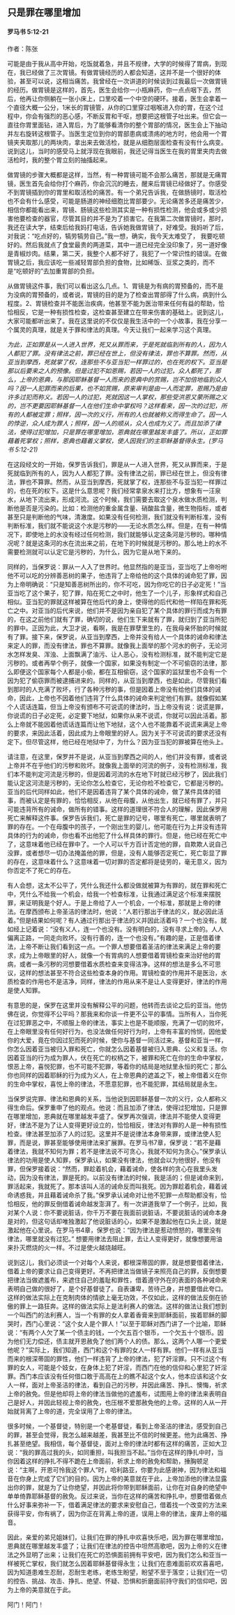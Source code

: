 ﻿## 只是罪在哪里增加

#### 罗马书 5:12-21

作者：陈张

可能是由于我从高中开始，吃饭就着急，并且不规律，大学的时候得了胃病，到现在，我已经做了三次胃镜。有做胃镜经历的人都会知道，这并不是一个很好的体验，甚至可以说，这相当痛苦。我曾经在一次讲道的时候谈到过我最后一次做胃镜的经历。做胃镜是这样的，首先，医生会给你一小瓶麻药，你一点点咽下去，然后，他再让你侧躺在一张小床上，口里咬着一个中空的硬环。接着，医生会拿着一个直径大概一公分，1米长的胃镜管，从你的口里穿过咽喉进入你的胃，在这个过程中，你会有强烈的恶心感，不断反胃和干呕，想要把这根管子吐出来。但它会一直往你胃里面钻，进入胃后，为了能够看清你的整个胃部的情况，医生会上下抽动并左右旋转这根管子。当医生定位到你的胃部患病或溃疡的地方时，他会用一个胃镜夹夹取那儿的两块肉，拿出来去做活检，就是从细胞层面检查有没有什么病变。说到这儿，当时的感受马上就浮现在我眼前，我还记得当医生在我的胃里夹肉去做活检时，我的整个胃立刻的抽搐起来。

做胃镜的步骤大概都是这样，当然，有一种胃镜可能不会那么痛苦，那就是无痛胃镜，医生首先会给你打个麻药，你会沉沉的睡去，醒来后胃镜已经做好了。你感受不到胃镜插到你的胃里和取活检的痛苦。有一个弟兄告诉我，在做肠镜时，取活检也不会有什么感受，可能是肠道的神经细胞比胃部要少。无论痛苦多还是痛苦少，相信你都能看出来，胃镜、肠镜这些检测其实是一种有损性检测，他会或多或少损害他要检查的器官，尽管其目的并不是为了损害它。在我第二次做胃镜时，那时，我还在读大学，结束后给我妈打电话，告诉她我做胃镜了，好难受。我妈听了后，对我说：“吃点好的，犒劳犒劳自己。”我一想，确实，我今天太难受了， 我要吃顿好的。然后我就点了食堂最贵的两道菜，其中一道已经完全没印象了，另一道好像是青椒炒肉。结果，第二天，我整个人都不好了，我犯了一个常识性的错误。在做胃镜之后，我应该吃一些减轻胃部负担的食物，比如稀饭、豆浆之类的，而不是“吃顿好的”去加重胃部的负担。

从做胃镜这件事，我们可以看出这么几点。1、胃镜是为有病的胃预备的，而不是为没病的胃预备的，或者说，胃镜的目的是为了检查出胃部得了什么病，病到什么程度。2、胃镜检查并不能医治疾病，他甚至不能为医治带来任何有益的帮助，恰恰相反，它是一种有损性检查，这检查甚至建立在带来伤害的基础上。说到这儿，大家可能都听出来了。我在这里说的不仅仅是我生活中的一个小故事，我在分享一个属灵的真理，就是关于罪和律法的真理。今天让我们一起来学习这个真理。

*为此，正如罪是从一人进入世界，死又从罪而来，于是死就临到所有的人，因为人人都犯了罪。没有律法之前，罪已经在世上，但没有律法，罪也不算罪。然而，从亚当到摩西，死就掌了权，连那些不与亚当犯一样罪过的，也在死的权下。亚当是那以后要来之人的预像。但是过犯不如恩赐，若因一人的过犯，众人都死了，那么，上帝的恩典，与那因耶稣基督一人而来的恩典中的赏赐，岂不加倍地临到众人吗？因一人犯罪而来的后果，也不如赏赐，原来审判是由一人而定罪，恩赐乃是由许多过犯而称义。若因一人的过犯，死就因这一人掌权，那些受洪恩又蒙所赐之义的，岂不更要因耶稣基督一人在他们生命中掌权吗？这样看来，因一次的过犯，所有的人都被定罪；照样，因一次的义行，所有的人也就被称义而得生命了。因一人的悖逆，众人成为罪人；照样，因一人的顺从，众人也成为义了。而且加添了律法，使得过犯增加，只是罪在哪里增加，恩典就在哪里越发丰盛了。所以，正如罪藉着死掌权；照样，恩典也藉着义掌权，使人因我们的主耶稣基督得永生。(罗马书 5:12-21)*

在这段经文的一开始，保罗告诉我们，罪是从一人进入世界，死又从罪而来，于是死就临到所有的人，因为人人都犯了罪。没有律法之前，罪已经在世上，但没有律法，罪也不算罪。然而，从亚当到摩西，死就掌了权，连那些不与亚当犯一样罪过的，也在死的权下。这是什么意思呢？我们经常拿泉水来打比方，想象有一汪泉水，从地下流出来，形成河流。这个时候，我们需要去取这个泉水做水质检测，判断他是否是污染的。比如：检测他的重金属含量、硝酸盐含量，微生物指标，或者甚至只是判断他的气味，清澈度。如果没有任何检测，我们就没有判断标准，没有判断标准，我们就不能说这个水是污秽的——无论水质怎么样。但是，在有一种情况下，即使地上的水没有经过任何检测，我们就能够认定这条河是污秽的。哪种情况呢？就是这条河的水在流出来之前，在地下的时候就是污秽的。那么地上的水不需要检测就可以认定它是污秽的，为什么，因为它是从地下来的。

同样的，当保罗说：罪从一人入了世界时。他显然指的是亚当，亚当吃了上帝吩咐他不可以吃的分辨善恶树的果子，他违背了上帝给他的这个具体的诫命犯了罪，因为上帝明确说：“只是知善恶树所出的，你不可吃，因为你吃它的日子必定死！”当亚当吃了这个果子，犯了罪，陷在死亡之中时，他生了一个儿子，形象样式和自己相似。亚当犯的罪就这样被算在他后代的身上，使得他的后代和他一样陷在罪和死亡之中。对亚当的后代来说，他们并不是因为亲自犯了某个具体的罪行而成为有罪的，在这之前他们就有了罪，确切的说，他们生下来就有了罪，就归到了亚当所犯的罪中。正因为此，大卫才说，看啊，我是在罪孽里生的，在我母亲怀胎的时候就有了罪。接下来，保罗说，从亚当到摩西，上帝并没有给人一个具体的诫命和律法来定人的罪，而没有律法，罪也不算罪。就像我上面举的那个河水的例子，无论河水怎样发臭、浑浊、上面飘满了油污、让人恶心，没有检测标准，就不能判定它是污秽的。或者再举个例子，就像一个国家，如果没有制定一个不可偷窃的法律，那么即便这个国家每个人都是小偷，都在互相偷窃，这个国家的监狱里也不会有一个因为犯了偷窃罪而被逮捕进来的。同样的，从亚当到摩西，也是如此，尽管我们看到那时的人充满了败坏，行了各种污秽的事，但是因着上帝没有给他们具体的诫命，因此，上帝也不因着他们违背了什么具体的诫命来判定他们有罪。就像假如某个人谎话连篇，但当上帝没有颁布不可说谎的律法时，当上帝没有说：说谎是罪，你说谎的日子必定死，必定要下地狱，如果你从来不说谎，你就可以因此活着。那么上帝就不能因着他谎话连篇而让他下地狱，这个人也不能靠着不说谎来满足上帝的要求，来因此活着，因此成为上帝眼里的好人。因为关于不可说谎的要求还没有定下。但尽管这样，他已经在地狱中了，为什么？因为亚当犯的罪被算在他头上。

请注意，在这里，保罗并不是说，从亚当到摩西之间的人，他们并没有罪，或者说上帝并不在乎他们的污秽和败坏。就像我上面举的河流的例子，没有检测标准，我们本不能判定河流是污秽的，但是因着河流的水在地下时就已经污秽了，因此我们能认定这河流是污秽的，无论你怎么检查它，无论你检不检查它，它都是污秽的。亚当的后代同样如此，他们不是因着违背了某个具体的诫命，做了某件具体的错事，而被认定是有罪的，恰恰相反，从他在母腹，从他出生，就已经有罪了，并只可能违背所有的诫命，做所有的错事。这样的道理很不符合人的理解，因此保罗用死亡来解释这件事。保罗告诉我们，死亡是罪的记号，哪里有死亡，哪里就表明了罪的存在。一个在母腹中的孩子，一个刚出生的婴儿，他可能在行为上并没有违背具体的行为的诫命，你也看不出他犯了什么样具体的罪行。但是，他已经在死亡中了，这意味着他已经在罪中了。一个人可以千方百计否定他的罪，自欺欺人说自己没罪，或者想尽一切办法掩盖他的罪，但是，没有人能够否定死亡，死亡彰显了罪的存在，这意味着什么？这意味着一切对罪的否定都将是徒劳的，毫无意义，因为你否定不了死亡的存在。

有人会想，这太不公平了，凭什么我还什么都没做就被算为有罪的，就在罪和死亡中，凭什么不给我一个机会，给我一个检查标准，让我通过满足这个标准来摆脱罪，来证明我是个好人。于是上帝给了人一个机会，一个标准，那就是上帝的律法。在摩西颁布上帝圣洁的律法时，他说：“人若行那出于律法的义，就必因此活着。”但是结果如何呢？有人通过行那出于律法的义并因此活着吗？一个也没有。就如经上记着说：“没有义人，连一个也没有。没有明白的，没有寻求上帝的。人人偏离正路，一同走向败坏。没有行善的，连一个也没有。”有趣的是，正是借着律法，上帝不断让我们看到这一点。一个罪人想要借着圣洁的律法来满足上帝的要求，成为上帝眼里的好人，就像一个有胃病的人想要借着胃镜检查来治好他的胃病，或者一条污秽的河想要借着水质检查来变得洁净。这样的想法是多么不可思议，这样的想法甚至不符合这些检查本身的作用。胃镜检查的作用并不是医治，水质检查的作用也不是洁净，同样，律法的作用从来不是让人变得更好，律法的作用是使人知罪。

有意思的是，保罗在这里并没有解释公平的问题，他转而去谈论之后的亚当。他仿佛在说，你觉得不公平吗？那我来和你谈一件更不公平的事情。当所有人，当你死在过犯罪恶之中，不顺服上帝的律法，事实上也是不能顺服，充满了一切的败坏，在上帝眼里没有任何好行为，也没法做任何好行为时，上帝有丰富的怜悯，因他爱你的大爱，竟在你因过犯而死的时候，使你与基督一同活过来。基督和亚当一样，你怎么因着亚当被归入罪和死亡，你就怎么因着基督被归入恩典、公义和复活。你因着亚当的行为成为罪人，伏在死亡的权柄之下，被罪和死亡在你的生命中掌权，恨恶上帝，喜悦犯罪，也不可能不犯罪，等着你的结局是地狱里永恒的死亡；那么你也同样的因着耶稣的行为成为义人，在上帝恩典的遮盖之下，被上帝借着义在你的生命中掌权，喜悦上帝的律法，不愿意犯罪，也不能犯罪，其结局就是永生。

当保罗说完罪、律法和恩典的关系，当他说到因耶稣基督一次的义行，众人都称义得生命后。保罗重申了他的观点。他说：而且加添了律法，使得过犯增加，只是罪在哪里增加，恩典就在哪里越发丰盛了。保罗再次强调，律法并不能使人变得更好，律法不是为了让人变得更好设立的，恰恰相反，律法对有罪的人是一种有损性检查。律法甚至加添了人的过犯。这里并不是说律法本身带来罪，或律法使人犯罪，而是说，罪甚至能够使用律法来扩展罪。在罗马书7章，保罗说：“若不是藉着律法，我就不知何为罪；若不是律法说不可贪心，我就不知何为贪心。”保罗承认律法的功用是使人知罪，保罗承认，如果没有律法，他就会以为他很好，他没有罪，但保罗接着说：“然而，罪趁着机会，藉着诫命，使各样的贪心在我里头发动，因为没有律法，罪是死的。以前没有律法的时候，我是活的；但是诫命来到，罪活起来，我就死了。那本该叫人活的诫命反而叫我死。因为罪趁着机会，藉着诫命诱惑我，并且藉着诫命杀了我。”保罗承认诫命对让他不犯罪一点帮助都没有，恰恰相反，他的罪反倒借着诫命越发澎湃了。有一次讲道我举了一个例子，比如，我对某个人说：你不要说脏话，你千万不要在我面前说脏话，不要说脏话的诫命本身是对的，但这句话却唯独激起了他说脏话的心，如果不是激起他在口头上说，就是激起他在心里说。在罗马书4章，保罗也说：“因为律法是惹动愤怒的，哪里没有律法，哪里就没有过犯。” 想要用律法去阻止罪，去让人变得更好，就像想要用油来扑灭燃烧的火一样。不过是使火越烧越旺。

说到这儿，我们必须谈一个对每个人来说，都根深蒂固的罪，就是想要借着律法，借着上帝的要求让自己变得更好。不再把律法当做镜子来照亮自己的罪，反倒想要把律法当做遮羞布，来遮住自己的羞耻和罪性，借着遵守外在的表面的各种诫命来表明自己做的很好了，是个好基督徒了。自表谦卑，苦待己身，并想要借此夸口。这样的做法实际上在克制肉体的情欲上毫无功效，不仅如此，这样的做法反倒在骄傲的罪上一路狂奔。这样的做法实际上是法利赛人的做法。这样的做法让我们想到一个叫西门的法利赛人，当一个有罪的女人拿着香膏来到耶稣面前，挨着耶稣的脚哭时，西门心里说：“这个女人是个罪人！”以至于耶稣对西门讲了一个比喻，耶稣说：“有两个人欠了某一个债主的钱，一个欠五百个银币，一个欠五十个银币。因为他们无力偿还，债主就开恩赦免了他们两个人的债。那么，这两个人哪一个更爱他呢？”实际上，我们知道，西门和这个有罪的女人一样有罪。他们一样有从亚当而来的根深蒂固的罪性，他们一样违背了上帝的律法，犯了奸淫罪。只不过这个有罪的女人，可能是个妓女，在身体上犯了奸淫，而西门在他的信仰和心里犯了奸淫罪。西门本应该没有任何借口敢于高高在上的瞧不起这个女人，他本应该和这个女人一样，面对上帝圣洁的律法，看到自己的污秽，并因此痛苦、挣扎、懊悔，祈求上帝的赦免。但是他却将上帝的律法当做他的遮羞布，试图用上帝的律法来表明自己是好人，并因此轻视上帝的赦免，也压根不爱那赦免他的上帝。这样的人从一开始就背离了上帝的道，完全误用了上帝的律法。

很多时候，一个基督徒，特别是一个老基督徒，看到上帝圣洁的律法，感受到自己的罪，甚至会觉得，我怎么越来越差，我甚至比不信的时候更差。他为此痛苦、挣扎甚至绝望。我相信，每个基督徒，面对上帝的律法时都有这样的痛苦，正如大卫说：“我的罪高过我的头，如同重担，叫我担当不起。”当你在这样的挣扎中时，当你因着这样的挣扎不得不跪在上帝面前，祈求上帝的赦免和帮助，捶胸顿足说：“主啊，开恩可怜我这个罪人”时，哈利路亚，你要为此感谢神，因为律法和福音在你身上完成了它们的目的。因为上帝的美意就在于此，上帝加添他的律法显露出你的罪，就是为了让你绝望，并因此将你带到耶稣面前，让你在对自身的绝望中单单倚靠耶稣基督的赦免。反过来说，当你在这样的痛苦和挣扎中，想要借着做点什么好事来弥补一下，借着满足律法的要求来安慰自己，借着找一个改变的方法来获得平安，你有祸了，因为你正在背离上帝的道，误用上帝的律法，废弃上帝的福音。

因此，亲爱的弟兄姐妹们，让我们在罪的挣扎中欢喜快乐吧，因为罪在哪里增加，恩典就在哪里越发丰盛了；让我们在律法的控告中坦然高歌吧，因为上帝的义在律法之外显明了出来；让我们在死亡的恐惧面前拥有平安吧，因为我们怎么和亚当一样被死亡掌权，我们就怎么因着耶稣基督得永生；让我们在患难面前欢欢喜喜吧，因为知道患难生忍耐，忍耐生老练，老练生盼望，盼望不至于落空；让我们在一切的控告、挑战、攻击、挣扎、绝望、怀疑、恐惧和折磨面前持守我们的信仰吧，因为上帝的美意就在于此。

阿门！阿门！

